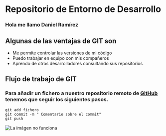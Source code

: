 # **Repositorio de Entorno de Desarrollo**
### Hola me llamo Daniel Ramírez
##  **Algunas de las ventajas de GIT son**
* Me permite controlar las versiones de mi código
* Puedo trabajar en equipo con mis compañeros
* Aprendo de otros desarrolladores consultando sus repositorios
## **Flujo de trabajo de GIT**
### Para añadir un fichero a nuestro repositorio remoto de [GitHub](https://pages.github.com/) tenemos que seguir los siguientes pasos. 

```
git add fichero
git commit -m " Comentario sobre el commit"
git push

```

![La imágen no funciona ][def]

[def]: https://cdn.prod.website-files.com/5f5a53e153805db840dae2db/64e79ca5aff2fb7295bfddf9_github-que-es.jpg
